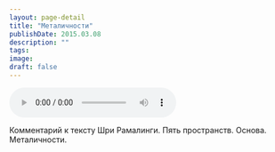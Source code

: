 ```yaml
---
layout: page-detail
title: "Металичности"
publishDate: 2015.03.08
description: ""
tags:
image:
draft: false
---
```


<audio title="2015.03.08 - Металичности.mp3" src="/upload/iblock/19c/19c68c1aae6c4e06c701b6e272977762.mp3" controls=""></audio>

 Комментарий к тексту Шри Рамалинги. Пять пространств. Основа. Металичности. 

  
